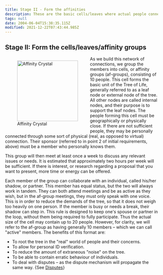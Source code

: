 ```yaml
---
title: Stage II - Form the affinities
description: These are the basic cells/leaves where actual people connect.
tags: null
date: 2004-06-04T15:38:35.115Z
modified: 2021-12-22T07:43:44.985Z
---
```


## Stage II: Form the cells/leaves/affinity groups

<figure style="float:left">
<img src="/posts/img/tol/04-1_affinities.png" alt="Affinity Crystal" width="200">
<figcaption>Affinity Crystal</figcaption>
</figure>

As we build this network of connections, we group the members into cells, or affinity groups (af-groups), consisting of 10 people. This cell forms the basic unit of the Tree of Life, generally referred to as a leaf node or external node of the tree. All other nodes are called internal nodes, and their purpose is to support the leaf nodes. The people forming this cell must be geographically or physically close. If there are not sufficient people, they may be personally connected through some sort of physical (real, as opposed to virtual) connection. Their sponsor (referred to in point 2 of initial requirements, above) must be a member who personally knows them.

This group will then meet at least once a week to discuss any relevant issues or needs. It is estimated that approximately two hours per week will be sufficient. If there is interest, or research regarding a proposal that you want to present, more time or energy can be offered.

Each member of the group can collaborate with an individual, called his/her shadow, or partner. This member has equal status, but the two will always work in tandem. They can both attend meetings and be as active as they wish, but in the af-group meetings, they must only speak with one voice. This is in order to reduce the demands of the tree, so that it does not weigh too heavily on one person. If the member is busy or needs a break, their shadow can step in. This rule is designed to keep one's spouse or partner in the loop, without them being required to fully participate. Thus the actual size of the cell may contain up to 20 people.
However, for clarity, we will refer to the af-group as having generally 10 members – which we can call "active" members.
The benefits of this format are:

- To root the tree in the "real" world of people and their concerns.
- To allow for personal ID verification.
- To reduce the amount of extraneous "noise" on the tree.
- To be able to contain erratic behaviour of individuals.
- To deal with disputes – as the dispute mechanism will propagate the same way. {See [Disputes](..html)}
